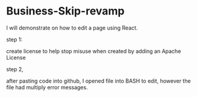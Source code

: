 # Business-Skip-revamp

I will demonstrate on how to edit a page using React.

step 1:

create license to help stop misuse when created by adding an Apache License

step 2, 

after pasting code into github, I opened file into BASH to edit, however the file had multiply error messages.
